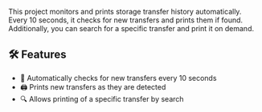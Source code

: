 <p>
  This project monitors and prints storage transfer history automatically.
  Every 10 seconds, it checks for new transfers and prints them if found.
  Additionally, you can search for a specific transfer and print it on demand.
</p>

<h2>🛠 Features</h2>
<ul>
  <li>🔄 Automatically checks for new transfers every 10 seconds</li>
  <li>🖨 Prints new transfers as they are detected</li>
  <li>🔍 Allows printing of a specific transfer by search</li>
</ul>
